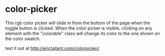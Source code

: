 # color-picker

This rgb color picker will slide in from the bottom of the page when the toggle button is clicked.
When the color picker is visible, clicking on any element with the "colorable" class will change its color to the one shown on the color swatch.

test it out at http://erictallant.com/colorpicker/
